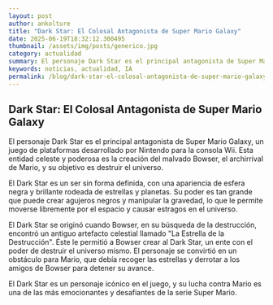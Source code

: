 ```yaml
--- 
layout: post 
author: ankolture 
title: "Dark Star: El Colosal Antagonista de Super Mario Galaxy"
date: 2025-06-19T18:32:12.300495 
thumbnail: /assets/img/posts/generico.jpg 
category: actualidad 
summary: El personaje Dark Star es el principal antagonista de Super Mario Galaxy, un juego de plataformas desarrollado por Nintendo para la consola Wii. Esta...
keywords: noticias, actualidad, IA 
permalink: /blog/dark-star-el-colosal-antagonista-de-super-mario-galaxy/ 
--- 
```


## Dark Star: El Colosal Antagonista de Super Mario Galaxy

El personaje Dark Star es el principal antagonista de Super Mario Galaxy, un juego de plataformas desarrollado por Nintendo para la consola Wii. Esta entidad celeste y poderosa es la creación del malvado Bowser, el archirrival de Mario, y su objetivo es destruir el universo.

El Dark Star es un ser sin forma definida, con una apariencia de esfera negra y brillante rodeada de estrellas y planetas. Su poder es tan grande que puede crear agujeros negros y manipular la gravedad, lo que le permite moverse libremente por el espacio y causar estragos en el universo.

El Dark Star se originó cuando Bowser, en su búsqueda de la destrucción, encontró un antiguo artefacto celestial llamado "La Estrella de la Destrucción". Éste le permitió a Bowser crear al Dark Star, un ente con el poder de destruir el universo mismo. El personaje se convirtió en un obstáculo para Mario, que debía recoger las estrellas y derrotar a los amigos de Bowser para detener su avance.

El Dark Star es un personaje icónico en el juego, y su lucha contra Mario es una de las más emocionantes y desafiantes de la serie Super Mario.

